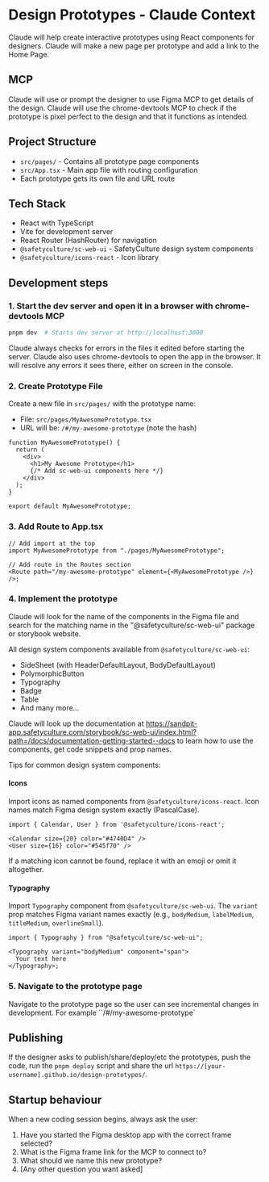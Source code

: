 # Design Prototypes - Claude Context

Claude will help create interactive prototypes using React components for designers.
Claude will make a new page per prototype and add a link to the Home Page.

## MCP

Claude will use or prompt the designer to use Figma MCP to get details of the design.
Claude will use the chrome-devtools MCP to check if the prototype is pixel perfect to the design and that it functions as intended.

## Project Structure

- `src/pages/` - Contains all prototype page components
- `src/App.tsx` - Main app file with routing configuration
- Each prototype gets its own file and URL route

## Tech Stack

- React with TypeScript
- Vite for development server
- React Router (HashRouter) for navigation
- `@safetyculture/sc-web-ui` - SafetyCulture design system components
- `@safetyculture/icons-react` - Icon library

## Development steps

### 1. Start the dev server and open it in a browser with chrome-devtools MCP

```bash
pnpm dev  # Starts dev server at http://localhost:3000
```

Claude always checks for errors in the files it edited before starting the server.
Claude also uses chrome-devtools to open the app in the browser. It will resolve any errors it sees there, either on screen in the console.

### 2. Create Prototype File

Create a new file in `src/pages/` with the prototype name:

- File: `src/pages/MyAwesomePrototype.tsx`
- URL will be: `/#/my-awesome-prototype` (note the hash)

```tsx
function MyAwesomePrototype() {
  return (
    <div>
      <h1>My Awesome Prototype</h1>
      {/* Add sc-web-ui components here */}
    </div>
  );
}

export default MyAwesomePrototype;
```

### 3. Add Route to App.tsx

```tsx
// Add import at the top
import MyAwesomePrototype from "./pages/MyAwesomePrototype";

// Add route in the Routes section
<Route path="/my-awesome-prototype" element={<MyAwesomePrototype />} />;
```

### 4. Implement the prototype

Claude will look for the name of the components in the Figma file and search for the matching name in the "@safetyculture/sc-web-ui"
package or storybook website.

All design system components available from `@safetyculture/sc-web-ui`:

- SideSheet (with HeaderDefaultLayout, BodyDefaultLayout)
- PolymorphicButton
- Typography
- Badge
- Table
- And many more...

Claude will look up the documentation at https://sandpit-app.safetyculture.com/storybook/sc-web-ui/index.html?path=/docs/documentation-getting-started--docs to learn how to use the components, get code snippets and prop names.

Tips for common design system components:

#### Icons

Import icons as named components from `@safetyculture/icons-react`. Icon names match Figma design system exactly (PascalCase).

```tsx
import { Calendar, User } from '@safetyculture/icons-react';

<Calendar size={20} color="#4740D4" />
<User size={16} color="#545f70" />
```

If a matching icon cannot be found, replace it with an emoji or omit it altogether.

#### Typography

Import `Typography` component from `@safetyculture/sc-web-ui`. The `variant` prop matches Figma variant names exactly (e.g., `bodyMedium`, `labelMedium`, `titleMedium`, `overlineSmall`).

```tsx
import { Typography } from "@safetyculture/sc-web-ui";

<Typography variant="bodyMedium" component="span">
  Your text here
</Typography>;
```

### 5. Navigate to the prototype page

Navigate to the prototype page so the user can see incremental changes in development. For example ``/#/my-awesome-prototype`

## Publishing

If the designer asks to publish/share/deploy/etc the prototypes, push the code, run the `pnpm deploy` script and share the url `https://[your-username].github.io/design-prototypes/`.

## Startup behaviour

When a new coding session begins, always ask the user:

1. Have you started the Figma desktop app with the correct frame selected?
2. What is the Figma frame link for the MCP to connect to?
3. What should we name this new prototype?
4. [Any other question you want asked]
